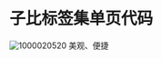 # 子比标签集单页代码
![1000020520](https://github.com/user-attachments/assets/36f2591b-8597-49d5-981c-a4c8730653d1)
美观、便捷
